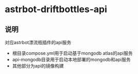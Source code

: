 # astrbot-driftbottles-api

## 说明

对应astrbot漂流瓶插件的api服务
- 根目录compose.yml用于启动基于mongodb atlas的api服务
- api-mongodb目录用于启动本地部署的mongodb和api服务
- 其他部分为api的镜像构建